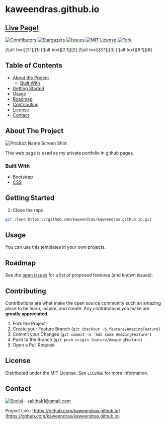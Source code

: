 # kaweendras.github.io

## [Live Page!](kaweendras.github.io)

[![Contributors][contributors-shield]][contributors-url]
[![Stargazers][stars-shield]][stars-url]
[![Issues][issues-shield]][issues-url]
[![MIT License][license-shield]][license-url]
[![Fork][forks-shield]][forks-url]


[![alt text][1.1]][1]
[![alt text][2.1]][2]
[![alt text][3.1]][3]
[![alt text][6.1]][6]



<!-- TABLE OF CONTENTS -->
## Table of Contents

* [About the Project](#about-the-project)
  * [Built With](#built-with)
* [Getting Started](#getting-started)
* [Usage](#usage)
* [Roadmap](#roadmap)
* [Contributing](#contributing)
* [License](#license)
* [Contact](#contact)




<!-- ABOUT THE PROJECT -->
## About The Project

![Product Name Screen Shot](http://imgs-info.ru/2019/10/05/a1.jpg)

This web page is used as my private portfolio in github pages.



### Built With

* [Bootstrap](https://getbootstrap.com)
* [CSS](https://www.w3.org/Style/CSS/Overview.en.html)




<!-- GETTING STARTED -->

## Getting Started

1. Clone the repo
```sh
git clone https:://github.com/kaweendras/kaweendras.github.io.git
```
    

<!-- USAGE EXAMPLES -->
## Usage

You can use this templates in your own projects.



<!-- ROADMAP -->
## Roadmap

See the [open issues](https://github.comkaweendras/kaweendras.github.io/issues) for a list of proposed features (and known issues).



<!-- CONTRIBUTING -->
## Contributing

Contributions are what make the open source community such an amazing place to be learn, inspire, and create. Any contributions you make are **greatly appreciated**.

1. Fork the Project
2. Create your Feature Branch (`git checkout -b feature/AmazingFeature`)
3. Commit your Changes (`git commit -m 'Add some AmazingFeature'`)
4. Push to the Branch (`git push origin feature/AmazingFeature`)
5. Open a Pull Request



<!-- LICENSE -->
## License

Distributed under the MIT License. See `LICENSE` for more information.



<!-- CONTACT -->
## Contact

[![Social](https://img.shields.io/twitter/follow/Dear__spider?style=social)](https://twitter.com/intent/follow?screen_name=Dear__spider) - salithak1@gmail.com

Project Link: [https://github.com/kaweendras.github.io](https://github.com/kaweendras/kaweendras.github.io)









<!-- MARKDOWN LINKS & IMAGES -->
<!-- https://www.markdownguide.org/basic-syntax/#reference-style-links -->
[contributors-shield]: https://img.shields.io/github/contributors/kaweendras/kaweendras.github.io.svg?style=flat-square
[contributors-url]: https://github.com/kaweendras/kaweendras.github.io/graphs/contributors
[forks-shield]: https://img.shields.io/github/forks/kaweendras/kaweendras.github.io
[forks-url]: https://github.com/kaweendras/kaweendras.github.io/network/members
[stars-shield]: https://img.shields.io/github/stars/kaweendras/kaweendras.github.io.svg?style=flat-square
[stars-url]: https://github.com/kaweendras/kaweendras.github.io/stargazers
[issues-shield]: https://img.shields.io/github/issues/kaweendras/kaweendras.github.io.svg?style=flat-square
[issues-url]: https://github.com/kaweendras/kaweendras.github.io/issues
[license-shield]: https://img.shields.io/github/license/kaweendras/SLIIT_Gaming_community_official_web_page.svg?style=flat-square
[license-url]: https://github.com/kaweendras/SLIIT_Gaming_community_official_web_pageblob/master/LICENSE.txt
[product-screenshot]: images/screenshot.png

